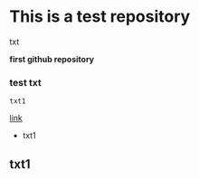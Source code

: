 # This is a test repository 

txt

**first github repository**

### test txt

``txt1``

[link](http://#)

* txt1

## txt1
